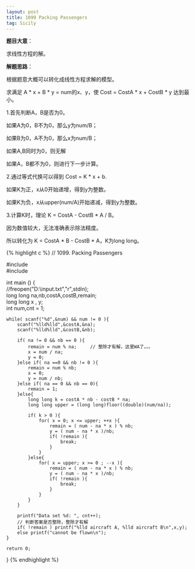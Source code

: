 ```yaml
---
layout: post
title: 1099 Packing Passengers
tag: Sicily
---
```


__题目大意__：

求线性方程的解。

__解题思路__：

根据题意大概可以转化成线性方程求解的模型。

求满足 A * x + B * y = num的x、y，使 Cost = CostA * x + CostB * y 达到最小。

1.首先判断A，B是否为0。

如果A为0，B不为0，那么y为num/B；

如果B为0，A不为0，那么x为num/B；

如果A,B同时为0，则无解

如果A，B都不为0，则进行下一步计算。

2.通过等式代换可以得到 Cost = K * x + b.

如果K为正，x从0开始递增，得到y为整数。

如果K为负，x从upper(num/A)开始递减，得到y为整数。

3.计算K时，理论 K = CostA - CostB * A / B。

因为数值较大，无法准确表示除法精度。

所以转化为 K = CostA * B - CostB * A，K为long long。


{% highlight c %}
// 1099. Packing Passengers  
  
#include <cstdio>  
#include <cmath>  
  
int main () {  
    //freopen("D:\\input.txt","r",stdin);   
    long long na,nb,costA,costB,remain;  
    long long x , y;  
    int num,cnt = 1;  
    
    while( scanf("%d",&num) && num != 0 ){  
        scanf("%lld%lld",&costA,&na);  
        scanf("%lld%lld",&costB,&nb);  
    
        if( na != 0 && nb == 0 ){  
            remain = num % na;     // 整除才有解，这里WA了。。。   
            x = num / na;   
            y = 0;      
        }else if( na ==0 && nb != 0 ){  
            remain = num % nb;     
            x = 0;  
            y = num / nb;      
        }else if( na == 0 && nb == 0){  
            remain = 1;     
        }else{  
            long long k = costA * nb - costB * na;  
            long long upper = (long long)floor((double)(num/na));  
              
            if( k > 0 ){  
                for( x = 0; x <= upper; ++x ){  
                    remain = ( num - na * x ) % nb;     
                    y = ( num - na * x )/nb;     
                    if( !remain ){           
                        break;  
                    }  
                }               
            }else{  
                for( x = upper; x >= 0 ; --x ){  
                    remain = ( num - na * x ) % nb;      
                    y = ( num - na * x )/nb;     
                    if( !remain ){           
                        break;  
                    }  
                }  
            }                             
        }  
          
        printf("Data set %d: ", cnt++);    
        // 判断答案是否整除，整除才有解   
        if( !remain ) printf("%lld aircraft A, %lld aircraft B\n",x,y);    
        else printf("cannot be flown\n");                
    }   
      
    return 0;  
} 
{% endhighlight %}
